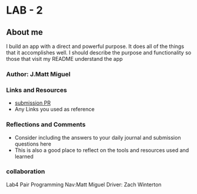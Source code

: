 # LAB - 2

## About me
I build an app with a direct and powerful purpose. It does all of the things that it accomplishes well. I should describe the purpose and functionality so those that visit my README understand the app

### Author: J.Matt Miguel
### Links and Resources

* [submission PR](http://xyz.com)
* Any Links you used as reference

### Reflections and Comments
* Consider including the answers to your daily journal and submission questions here
* This is also a good place to reflect on the tools and resources used and learned

### collaboration
  Lab4 Pair Programming
    Nav:Matt Miguel
    Driver: Zach Winterton
